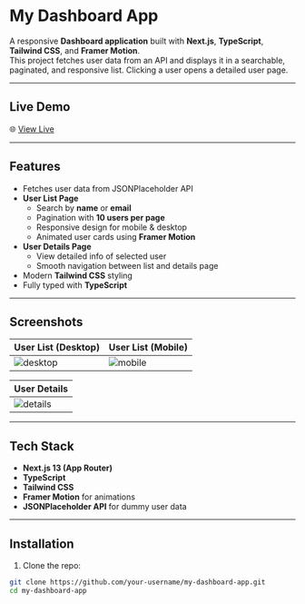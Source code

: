 # My Dashboard App

A responsive **Dashboard application** built with **Next.js**, **TypeScript**, **Tailwind CSS**, and **Framer Motion**.  
This project fetches user data from an API and displays it in a searchable, paginated, and responsive list. Clicking a user opens a detailed user page.

---

## Live Demo

🌐 [View Live](https://your-live-site.vercel.app)  

---

## Features

- Fetches user data from JSONPlaceholder API
- **User List Page**
  - Search by **name** or **email**
  - Pagination with **10 users per page**
  - Responsive design for mobile & desktop
  - Animated user cards using **Framer Motion**
- **User Details Page**
  - View detailed info of selected user
  - Smooth navigation between list and details page
- Modern **Tailwind CSS** styling
- Fully typed with **TypeScript**

---

## Screenshots

| User List (Desktop) | User List (Mobile) |
|--------------------|------------------|
| ![desktop](./) | ![mobile](./screenshots/mobile.png) |

| User Details |
|-------------|
| ![details](./screenshots/details.png) |

---

## Tech Stack

- **Next.js 13 (App Router)**
- **TypeScript**
- **Tailwind CSS**
- **Framer Motion** for animations
- **JSONPlaceholder API** for dummy user data

---

## Installation

1. Clone the repo:

```bash
git clone https://github.com/your-username/my-dashboard-app.git
cd my-dashboard-app
